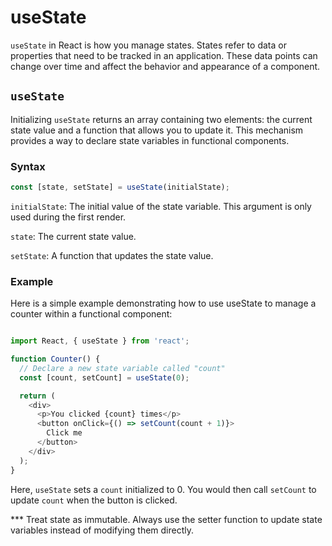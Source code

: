 # useState

`useState` in React is how you manage states. States refer to data or properties that need to be tracked in an application. These data points can change over time and affect the behavior and appearance of a component.

## `useState`

 Initializing `useState` returns an array containing two elements: the current state value and a function that allows you to update it. This mechanism provides a way to declare state variables in functional components.

### Syntax
```javascript
const [state, setState] = useState(initialState);
```

`initialState`: The initial value of the state variable. This argument is only used during the first render.

`state`: The current state value.

`setState`: A function that updates the state value.

### Example
Here is a simple example demonstrating how to use useState to manage a counter within a functional component:

```javascript

import React, { useState } from 'react';

function Counter() {
  // Declare a new state variable called "count"
  const [count, setCount] = useState(0);

  return (
    <div>
      <p>You clicked {count} times</p>
      <button onClick={() => setCount(count + 1)}>
        Click me
      </button>
    </div>
  );
}
```

Here, `useState` sets a `count` initialized to 0. You would then call `setCount` to update `count` when the button is clicked.

*** Treat state as immutable. Always use the setter function to update state variables instead of modifying them directly.
